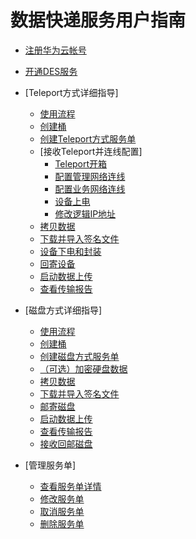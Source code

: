 # 数据快递服务用户指南

-   [注册华为云帐号](注册华为云帐号.md)
-   [开通DES服务](开通DES服务.md)
-   [Teleport方式详细指导]
    -   [使用流程](Teleport方式使用流程.md)
    -   [创建桶](Teleport创建桶.md)
    -   [创建Teleport方式服务单](创建Teleport方式服务单.md)
    -   [接收Teleport并连线配置]
        -   [Teleport开箱](Teleport开箱.md)
        -   [配置管理网络连线](配置管理网络连线.md)
        -   [配置业务网络连线](配置业务网络连线.md)
        -   [设备上电](设备上电.md)
        -   [修改逻辑IP地址](修改逻辑IP地址.md)
    -   [拷贝数据](Teleport方式拷贝数据.md)
    -   [下载并导入签名文件](Teleport方式下载并导入签名文件.md)
    -   [设备下电和封装](设备下电和封装.md)
    -   [回寄设备](回寄设备.md)
    -   [启动数据上传](Teleport方式启动数据上传.md)
    -   [查看传输报告](Teleport方式查看传输报告.md)

-   [磁盘方式详细指导]
    -   [使用流程](磁盘方式使用流程.md)
    -   [创建桶](磁盘方式创建桶.md)
    -   [创建磁盘方式服务单](创建磁盘方式服务单.md)
    -   [（可选）加密硬盘数据](（可选）加密硬盘数据.md)
    -   [拷贝数据](磁盘方式拷贝数据.md)
    -   [下载并导入签名文件](磁盘方式下载并导入签名文件.md)
    -   [邮寄磁盘](邮寄磁盘.md)
    -   [启动数据上传](磁盘方式启动数据上传.md)
    -   [查看传输报告](磁盘方式查看传输报告.md)
    -   [接收回邮磁盘](接收回邮磁盘.md)

-   [管理服务单]
    -   [查看服务单详情](查看服务单详情.md)
    -   [修改服务单](修改服务单.md)
    -   [取消服务单](取消服务单.md)
    -   [删除服务单](删除服务单.md)


